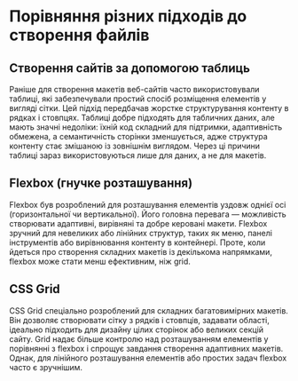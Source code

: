# Порівняння різних підходів до створення файлів

## Створення сайтів за допомогою таблиць

Раніше для створення макетів веб-сайтів часто використовували таблиці, які забезпечували простий спосіб розміщення елементів у вигляді сітки. Цей підхід передбачав жорстке структурування контенту в рядках і стовпцях. Таблиці добре підходять для табличних даних, але мають значні недоліки: їхній код складний для підтримки, адаптивність обмежена, а семантичність сторінки зменшується, адже структура контенту стає змішаною із зовнішнім виглядом. Через ці причини таблиці зараз використовуються лише для даних, а не для макетів.

## Flexbox (гнучке розташування)

Flexbox був розроблений для розташування елементів уздовж однієї осі (горизонтальної чи вертикальної). Його головна перевага — можливість створювати адаптивні, вирівняні та добре керовані макети. Flexbox зручний для невеликих або лінійних структур, таких як меню, панелі інструментів або вирівнювання контенту в контейнері. Проте, коли йдеться про створення складних макетів із декількома напрямками, flexbox може стати менш ефективним, ніж grid.

## CSS Grid

CSS Grid спеціально розроблений для складних багатовимірних макетів. Він дозволяє створювати сітку з рядків і стовпців, задавати області, ідеально підходить для дизайну цілих сторінок або великих секцій сайту. Grid надає більше контролю над розташуванням елементів у порівнянні з flexbox і спрощує завдання створення адаптивних макетів. Однак, для лінійного розташування елементів або простих задач flexbox часто є зручнішим.
